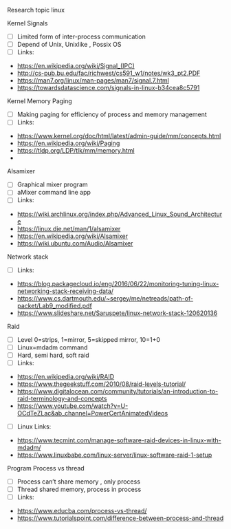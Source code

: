 Research topic linux

Kernel Signals
- [ ] Limited form of inter-process communication
- [ ] Depend of Unix, Unixlike , Possix OS 
- [ ] Links:
- https://en.wikipedia.org/wiki/Signal_(IPC)
- http://cs-pub.bu.edu/fac/richwest/cs591_w1/notes/wk3_pt2.PDF
- https://man7.org/linux/man-pages/man7/signal.7.html
- https://towardsdatascience.com/signals-in-linux-b34cea8c5791

Kernel Memory Paging
- [ ] Making paging for efficiency of process and memory management
- [ ] Links:
- https://www.kernel.org/doc/html/latest/admin-guide/mm/concepts.html
- https://en.wikipedia.org/wiki/Paging
- https://tldp.org/LDP/tlk/mm/memory.html
- 

Alsamixer
- [ ] Graphical mixer program
- [ ] aMixer command line app
- [ ] Links:
- https://wiki.archlinux.org/index.php/Advanced_Linux_Sound_Architecture
- https://linux.die.net/man/1/alsamixer
- https://en.wikipedia.org/wiki/Alsamixer
- https://wiki.ubuntu.com/Audio/Alsamixer

Network stack
- [ ] Links:
- https://blog.packagecloud.io/eng/2016/06/22/monitoring-tuning-linux-networking-stack-receiving-data/
- https://www.cs.dartmouth.edu/~sergey/me/netreads/path-of-packet/Lab9_modified.pdf
- https://www.slideshare.net/Saruspete/linux-network-stack-120620136

Raid
- [ ] Level 0=strips, 1=mirror, 5=skipped mirror, 10=1+0
- [ ] Linux=mdadm command
- [ ] Hard, semi hard, soft raid
- [ ] Links:
- https://en.wikipedia.org/wiki/RAID
- https://www.thegeekstuff.com/2010/08/raid-levels-tutorial/
- https://www.digitalocean.com/community/tutorials/an-introduction-to-raid-terminology-and-concepts
- https://www.youtube.com/watch?v=U-OCdTeZLac&ab_channel=PowerCertAnimatedVideos
- [ ] Linux Links:
- https://www.tecmint.com/manage-software-raid-devices-in-linux-with-mdadm/
- https://www.linuxbabe.com/linux-server/linux-software-raid-1-setup

Program Process vs thread
- [ ] Process can’t share memory , only process
- [ ] Thread shared memory, process in process
- [ ] Links:
- https://www.educba.com/process-vs-thread/
- https://www.tutorialspoint.com/difference-between-process-and-thread

